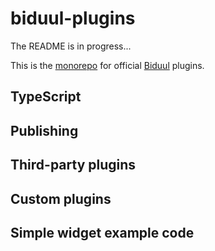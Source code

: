 # biduul-plugins

The README is in progress...

This is the [monorepo](https://en.wikipedia.org/wiki/Monorepo) for official [Biduul](https://github.com/Letiliel/biduul) plugins. 

## TypeScript

## Publishing

## Third-party plugins

## Custom plugins

## Simple widget example code
